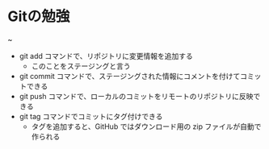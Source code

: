 # Gitの勉強
~
- git add コマンドで、リポジトリに変更情報を追加する
  - このことをステージングと言う
- git commit コマンドで、ステージングされた情報にコメントを付けてコミットできる
- git push コマンドで、ローカルのコミットをリモートのリポジトリに反映できる
- git tag コマンドでコミットにタグ付けできる
  - タグを追加すると、GitHub ではダウンロード用の zip ファイルが自動で作られる

